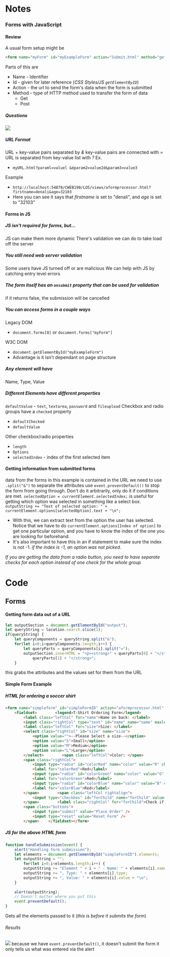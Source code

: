 # Notes
### Forms with JavaScript
#### Review
A usual form setup might be
```HTML
<form name="myForm" id="myExampleForm" action="Submit.html" method="get">
```
Parts of this are
- Name - Identifier
- Id - given for later reference (*CSS Styles/JS `getElementByID`*)
- Action - the url to send the form's data when the form is submitted
- Method - type of HTTP method used to transfer the form of data
	- Get
	- Post
##### Questions
![](Pasted%20image%2020240227130448.png)
##### URL Format
URL + key-value pairs separated by *&*
key-value pairs are connected with *=*
URL is separated from key-value list with *?* 
Ex.
- `myURL.html?paraml=valuel &éparam2=value2é&param3=value3`

Example
- `http://localhost:54870/CWEB190/LO5/views/aformprocessor.html?firstname=denali&age=32103`
- Here you can see it says that *firstname* is set to "denali", and *age* is set to "32103"
#### Forms in JS
##### JS isn't required for forms, but...
JS can make them more dynamic
There's validation we can do to take load off the server
##### You still need web server validation
Some users have JS turned off or are malicious
We can help with JS by catching entry level errors
##### The form itself has an `onsubmit` property that can be used for validation
if it returns false, the submission will be cancelled
##### You can access forms in a couple ways
Legacy DOM
- `document.forms[0]` or `document.forms["myForm"]`

W3C DOM
- `document.getElementById("myExampleForm")`
- Advantage is it isn't dependant on page structure

##### Any element will have 
Name, Type, Value
##### Different Elements have different properties
`defaultValue` - `text`, `textarea`, `password` and `fileupload`
Checkbox and radio groups have a `checked` property
- `defaultChecked`
- `defaultValue`

Other checkbox/radio properties
- `length`
- `Options`
- `selectedIndex` - index of the first selected item
#### Getting information from submitted forms
data from the forms in this example is contained in the URL
we need to use `.split("&")` to separate the attributes
use `event.preventDefault()` to stop the form from going through. Don't do it arbitrarily, only do it if conditions are met.
*`selectedOption = currentElement.selectedIndex;`* is useful for getting which option was selected in something like a select box.
`outputString += "Text of selected option: " + currentElement.options[selectedOption].text + "\n";`
- With this, we can extract text from the option the user has selected. Notice that we have to do `currentElement.options[Index of option]` to get one particular option, and you have to know the index of the one you are looking for beforehand.
- It's also important to have this in an if statement to make sure the index is not -1. *if the index is -1, an option was not picked.*

*If you are getting the data from a radio button, you need to have separate checks for each option instead of one check for the whole group*

# Code
## Forms
#### Getting form data out of a URL
```js
let outputSection = document.getElementById("output");  
let queryString = location.search.slice(1);  
if(queryString) {  
    let queryComponents = queryString.split("&");  
    for(let i=0;i<queryComponents.length;i++) {  
        let queryParts = queryComponents[i].split("=");  
        outputSection.innerHTML = "<p><strong>" + queryParts[0] + "</strong> is set to <strong>" +  
            queryParts[1] + "</strong>";  
    }
```
this grabs the attributes and the values set for them from the URL
#### Simple Form Example
##### HTML for ordering a soccer shirt
```html
<form name="simpleform" id="simpleFormID" action="aformprocessor.html" method="get">  
    <fieldset>        <legend>T-Shirt Ordering Form</legend>  
        <label class="leftCol" for="name">Name on back: </label>  
        <input class="rightCol" type="text" id="name" name="name" maxlength="20" />  
        <label class="leftCol" for="size">Size: </label>  
        <select class="rightCol" id="size" name="size">  
            <option value="">--Please Select a size--</option>  
            <option value="S">Small</option>  
            <option value="M">Medium</option>  
            <option value="L">Large</option>  
        </select>        <span class="leftCol">Color: </span>  
        <span class="rightCol">  
            <input type="radio" id="colorRed" name="color" value="R" checked="checked" />  
            <label for="colorRed">Red</label>  
            <input type="radio" id="colorGreen" name="color" value="G" checked="checked" />  
            <label for="colorGreen">Red</label>  
            <input type="radio" id="colorBlue" name="color" value="B" checked="checked" />  
            <label for="colorBlue">Red</label>  
        </span>        <span class="leftCol rightalign">  
            <input type="checkbox" id="forChild" name="forChild" value="yes" />  
        </span>        <label class="rightCol" for="forChild">Check if this is for a child</label>  
        <span class="buttons">  
            <input type="submit" value="Place Order" />  
            <input type="reset" value="Reset Form" />  
        </span>    </fieldset></form>
```
##### JS for the above HTML form
```js
function handleSubmission(event) {  
    alert("Handling form submission");  
    let elements = document.getElementById("simpleFormID").elements;  
    let outputString = "";  
        for(let i=0;i<elements.length;i++) {  
        outputString += "Element " + i + " - Name: " + elements[i].name;  
        outputString += ", Type: " + elements[i].type;  
        outputString += ", Value: " + elements[i].value + "\n";  
    }  
      
    alert(outputString);  
    // Doesn't matter where you put this  
    event.preventDefault();  
}
```
Gets all the elements passed to it (*this is before it submits the form*)
###### Results
![](Pasted%20image%2020240227141642.png)
because we have `event.preventDefault()`, it doesn't submit the form it only tells us what was entered via the alert
